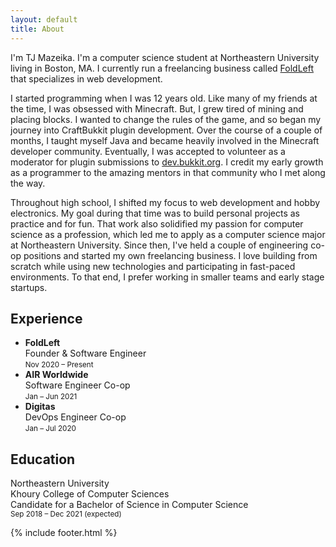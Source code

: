 ```yaml
---
layout: default
title: About
---
```


I'm TJ Mazeika. I'm a computer science student at Northeastern University living in Boston, MA. I currently run a freelancing business called [FoldLeft](https://www.foldleft.dev/) that specializes in web development.

I started programming when I was 12 years old. Like many of my friends at the time, I was obsessed with Minecraft. But, I grew tired of mining and placing blocks. I wanted to change the rules of the game, and so began my journey into CraftBukkit plugin development. Over the course of a couple of months, I taught myself Java and became heavily involved in the Minecraft developer community. Eventually, I was accepted to volunteer as a moderator for plugin submissions to [dev.bukkit.org](https://dev.bukkit.org/). I credit my early growth as a programmer to the amazing mentors in that community who I met along the way.

Throughout high school, I shifted my focus to web development and hobby electronics. My goal during that time was to build personal projects as practice and for fun. That work also solidified my passion for computer science as a profession, which led me to apply as a computer science major at Northeastern University. Since then, I've held a couple of engineering co-op positions and started my own freelancing business. I love building from scratch while using new technologies and participating in fast-paced environments. To that end, I prefer working in smaller teams and early stage startups.

## Experience

- **FoldLeft**  
  Founder & Software Engineer  
  <small>Nov 2020 &ndash; Present</small>
- **AIR Worldwide**  
  Software Engineer Co-op  
  <small>Jan &ndash; Jun 2021</small>
- **Digitas**  
  DevOps Engineer Co-op  
  <small>Jan &ndash; Jul 2020</small>

## Education

Northeastern University  
<span class="hanging-indent">Khoury College of Computer Sciences</span>  
<span class="hanging-indent">Candidate for a Bachelor of Science in Computer
Science</span>  
<small>Sep 2018 &ndash; Dec 2021 (expected)</small>

{% include footer.html %}
